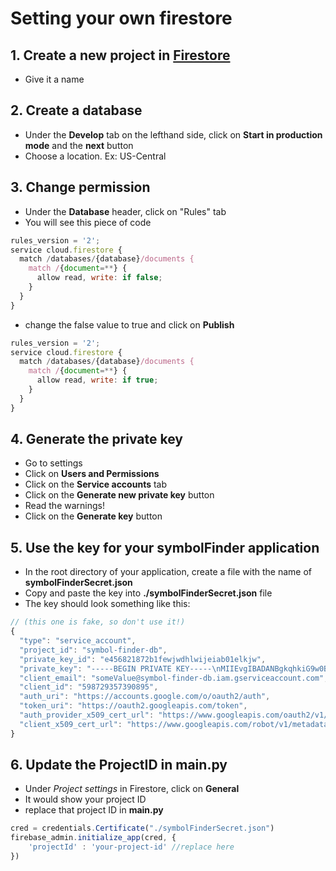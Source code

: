# Setting your own firestore 

## 1. Create a new project in [Firestore](https://console.firebase.google.com/)
- Give it a name

## 2. Create a database
- Under the **Develop** tab on the lefthand side, click on **Start in production mode** and the **next** button
- Choose a location. Ex: US-Central

## 3. Change permission
- Under the **Database** header, click on "Rules" tab 
- You will see this piece of code
```js
rules_version = '2';
service cloud.firestore {
  match /databases/{database}/documents {
    match /{document=**} {
      allow read, write: if false;
    }
  }
}
```
- change the false value to true and click on **Publish**
```js
rules_version = '2';
service cloud.firestore {
  match /databases/{database}/documents {
    match /{document=**} {
      allow read, write: if true; 
    }
  }
}
```

## 4. Generate the private key 
- Go to settings
- Click on **Users and Permissions**
- Click on the **Service accounts** tab
- Click on the **Generate new private key** button
- Read the warnings!
- Click on the **Generate key** button

## 5. Use the key for your symbolFinder application 
 - In the root directory of your application, create a file with the name of **symbolFinderSecret.json** 
-  Copy and paste the key into **./symbolFinderSecret.json** file
- The key should look something like this:
```js
// (this one is fake, so don't use it!) 
{
  "type": "service_account",
  "project_id": "symbol-finder-db",
  "private_key_id": "e456821872b1fewjwdhlwijeiab01elkjw",
  "private_key": "-----BEGIN PRIVATE KEY-----\nMIIEvgIBADANBgkqhkiG9w0BAQEFAASCBKgwggSkAgEAAoIBAQDlH702SkDZgMqH\njM+/pMxW6Gm0k7BbF7vRN34IoijreoijI8AlUE61JuFDW7nG7nSW9q\nJxLBmp0xwUpoi9FPs1guNyjkqdlxp2dv4Llmhg//ySQbn9Zt8GTIAMydlE9S02... V5\n-----END PRIVATE KEY-----\n",
  "client_email": "someValue@symbol-finder-db.iam.gserviceaccount.com",
  "client_id": "598729357390895",
  "auth_uri": "https://accounts.google.com/o/oauth2/auth",
  "token_uri": "https://oauth2.googleapis.com/token",
  "auth_provider_x509_cert_url": "https://www.googleapis.com/oauth2/v1/certs",
  "client_x509_cert_url": "https://www.googleapis.com/robot/v1/metadata/x539/firebase-adminsdk-app-project.iam.gserviceaccount.com"
}

```

## 6. Update the ProjectID in **main.py**
- Under *Project settings* in Firestore, click on **General**
- It would show your project ID
- replace that project ID in **main.py**
```js
cred = credentials.Certificate("./symbolFinderSecret.json")
firebase_admin.initialize_app(cred, {
    'projectId' : 'your-project-id' //replace here
})
```

